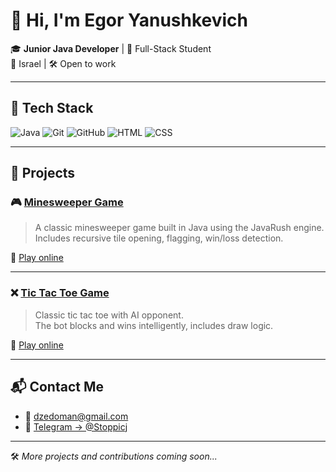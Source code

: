 # 👋 Hi, I'm Egor Yanushkevich

🎓 **Junior Java Developer** | 🧱 Full-Stack Student  
📍 Israel | 🛠️ Open to work

---

## 🔧 Tech Stack

![Java](https://img.shields.io/badge/Java-ED8B00?style=for-the-badge&logo=java&logoColor=white)
![Git](https://img.shields.io/badge/Git-F05032?style=for-the-badge&logo=git&logoColor=white)
![GitHub](https://img.shields.io/badge/GitHub-181717?style=for-the-badge&logo=github&logoColor=white)
![HTML](https://img.shields.io/badge/HTML5-E34F26?style=for-the-badge&logo=html5&logoColor=white)
![CSS](https://img.shields.io/badge/CSS3-1572B6?style=for-the-badge&logo=css3&logoColor=white)

---

## 🚀 Projects

### 🎮 [Minesweeper Game](https://github.com/EgorYanush/minesweeper_game_java)
> A classic minesweeper game built in Java using the JavaRush engine.  
> Includes recursive tile opening, flagging, win/loss detection.

🎯 [Play online](https://javarush.com/projects/apps/366190)

---

### ❌ [Tic Tac Toe Game](https://github.com/EgorYanush/ticktacktoe_game_java)
> Classic tic tac toe with AI opponent.  
> The bot blocks and wins intelligently, includes draw logic.

🎯 [Play online](https://javarush.com/projects/apps/539882)

---

## 📬 Contact Me

- 📧 dzedoman@gmail.com  
- 💬 [Telegram → @Stoppicj](https://t.me/Stoppicj)

---

🛠️ *More projects and contributions coming soon...*
